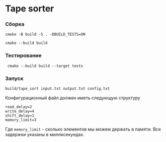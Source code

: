 # Tape sorter

### Сборка

```cmake -B build -S . -DBUILD_TESTS=ON```

```cmake --build build```

### Тестирование

``` cmake --build build --target tests```

### Запуск 

```build/tape_sort input.txt output.txt config.txt```

Конфигурационный файл должен иметь следующую структуру
```
read_delay=2
write_delay=4
shift_delay=1
memory_limit=3
```

Где `memory_limit` - сколько элементов мы можем держать в памяти. 
Все задержки указаны в миллисекундах.
